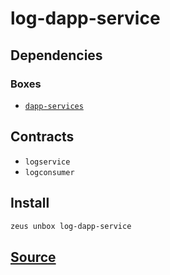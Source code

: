 
log-dapp-service 
====================




## Dependencies
### Boxes
* [`dapp-services`](dapp-services.md)


## Contracts
* `logservice`
* `logconsumer`
## Install
```bash
zeus unbox log-dapp-service
```







## [Source](https://github.com/liquidapps-io/zeus-sdk/tree/master/boxes/groups/services/log-dapp-service)
